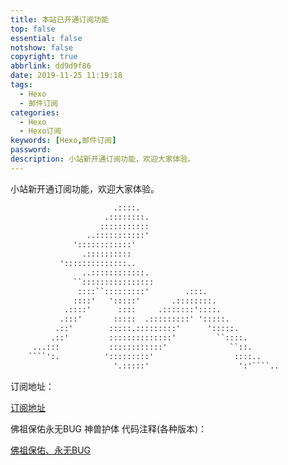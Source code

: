 ```yaml
---
title: 本站已开通订阅功能
top: false
essential: false
notshow: false
copyright: true
abbrlink: dd9d9f86
date: 2019-11-25 11:19:18
tags:
  - Hexo
  - 邮件订阅
categories:
  - Hexo
  - Hexo订阅
keywords: [Hexo,邮件订阅]
password:
description: 小站新开通订阅功能，欢迎大家体验。
---
```

小站新开通订阅功能，欢迎大家体验。

```HTML
                       .::::.
                     .::::::::.
                    :::::::::::
                 ..:::::::::::'
              '::::::::::::'
                .::::::::::
           '::::::::::::::..
                ..::::::::::::.
              ``::::::::::::::::
               ::::``:::::::::'        .:::.
              ::::'   ':::::'       .::::::::.
            .::::'      ::::     .:::::::'::::.
           .:::'       :::::  .:::::::::' ':::::.
          .::'        :::::.:::::::::'      ':::::.
         .::'         ::::::::::::::'         ``::::.
     ...:::           ::::::::::::'              ``::.
    ````':.          ':::::::::'                  ::::..
                       '.:::::'                    ':'````..
```
订阅地址：

<a href="https://mailchi.mp/3ca18a2a9749/xuxuy" class="LinkCard">订阅地址</a>

佛祖保佑永无BUG 神兽护体 代码注释(各种版本)：

<a href="https://blog.csdn.net/vbirdbest/article/details/78995793" class="LinkCard">佛祖保佑、永无BUG</a>
